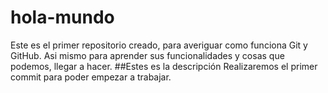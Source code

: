 # hola-mundo
Este es el primer repositorio creado, para averiguar como funciona Git y GitHub. Asi mismo para aprender sus funcionalidades y cosas que podemos, llegar a hacer.
##Estes es la descripción
Realizaremos el primer commit para poder empezar a trabajar.
